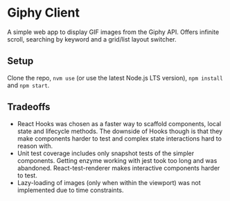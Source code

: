 # Giphy Client

A simple web app to display GIF images from the Giphy API. Offers infinite scroll, searching by keyword and a grid/list layout switcher.

## Setup

Clone the repo, `nvm use` (or use the latest Node.js LTS version), `npm install` and `npm start`.

## Tradeoffs

- React Hooks was chosen as a faster way to scaffold components, local state and lifecycle methods. The downside of Hooks though is that they make components harder to test and complex state interactions hard to reason with.
- Unit test coverage includes only snapshot tests of the simpler components. Getting enzyme working with jest took too long and was abandoned. React-test-renderer makes interactive components harder to test.
- Lazy-loading of images (only when within the viewport) was not implemented due to time constraints.


